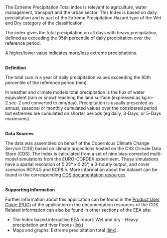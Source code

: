 The Extreme Precipitation Total index is relevant to agriculture, water management, transport and the urban sector. This Index is based on daily precipitation and is part of the Extreme Precipitation Hazard type of the Wet and Dry category of the classification.

The index gives the total precipitation on all days with heavy precipitation, defined as exceeding the 95th percentile of daily precipitation over the reference period.

A higher/lower value indicates more/less extreme precipitations.

<br />**Definition**

The total sum in a year of daily precipitation values exceeding the 95th percentile of the reference period (mm).

In weather and climate models total precipitation is the flux of water equivalent (rain or snow) reaching the land surface (expressed as kg.m-2.sec-2 and converted to mm/day). Precipitation is usually presented as annual, seasonal or monthly cumulated values over the considered period but extremes are cumulated on shorter periods (eg daily, 3-Days, or 5-Days maximums).

<br />**Data Sources**

The data was assembled on behalf of the Copernicus Climate Change Service (C3S) based on climate projections hosted on the C3S Climate Data Store (CDS). The Index is calculated from a set of nine bias-corrected multi-model simulations from the EURO-CORDEX experiment. These simulations have a spatial resolution of 0.25° x 0.25°, a 3-hourly output, and cover scenarios RCP4.5 and RCP8.5. More information about the dataset can be found in the corresponding [CDS documentation resources](https://cds.climate.copernicus.eu/cdsapp#!/dataset/sis-energy-derived-projections).

<br />**Supporting Information**

Further information about this application can be found in the [Product User Guide (PUG)](https://datastore.copernicus-climate.eu/documents/ecde/14-ecde-app-extreme-precipitation-total-v1.0.pdf) of the application in the documentation resources of the CDS.
Related information can also be found in other sections of the EEA site:

- The Index based interactive EEA report: Wet and dry - Heavy precipitation and river floods ([link](https://www.eea.europa.eu/publications/europes-changing-climate-hazards-1/wet-and-dry-1/wet-and-dry-heavy)).
- Maps and graphs: Extreme precipitation total ([link](https://www.eea.europa.eu/data-and-maps/figures/extreme-precipitation-total)).
